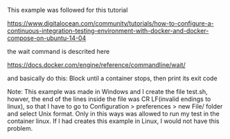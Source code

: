 This example  was followed for this tutorial

https://www.digitalocean.com/community/tutorials/how-to-configure-a-continuous-integration-testing-environment-with-docker-and-docker-compose-on-ubuntu-14-04

the wait command is descrited here

https://docs.docker.com/engine/reference/commandline/wait/

and basically do this: Block until a container stops, then print its exit code


Note: This example was made in Windows and I create the file test.sh, howver, the end of the  lines inside the file was CR LF(invalid endings to linux), so that I have to go to Configuration > preferences > new File/ folder  and select Unix format. Only in this ways was allowed to run my test in the container linux. If I had creates this example in Linux, I would not have this problem.